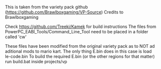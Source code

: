 This is taken from the variety pack github (https://github.com/Brawlboxgaming/VP-Source)
Credits to Brawlboxgaming

Check https://github.com/Treeki/Kamek for build instructions
The files from PowerPC_EABI_Tools/Command_Line_Tool need to be placed in a folder called 'cw'

These files have been modified from the original variety pack as to NOT ad aditional mods to mario kart.
The only thing E.bin does in this case is load le-code.bin
To build the required E.bin (or the other regions for that matter) run build.bat inside projects/vp



